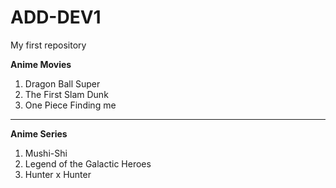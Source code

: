 # ADD-DEV1
My first repository
>
**Anime Movies**
1. Dragon Ball Super
2. The First Slam Dunk
3. One Piece Finding me

---

**Anime Series**
1. Mushi-Shi
2. Legend of the Galactic Heroes
3. Hunter x Hunter
